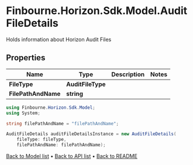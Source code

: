 # Finbourne.Horizon.Sdk.Model.AuditFileDetails
Holds information about Horizon Audit Files

## Properties

Name | Type | Description | Notes
------------ | ------------- | ------------- | -------------
**FileType** | **AuditFileType** |  | 
**FilePathAndName** | **string** |  | 

```csharp
using Finbourne.Horizon.Sdk.Model;
using System;

string filePathAndName = "filePathAndName";

AuditFileDetails auditFileDetailsInstance = new AuditFileDetails(
    fileType: fileType,
    filePathAndName: filePathAndName);
```

[Back to Model list](../README.md#documentation-for-models) &#8226; [Back to API list](../README.md#documentation-for-api-endpoints) &#8226; [Back to README](../README.md)
